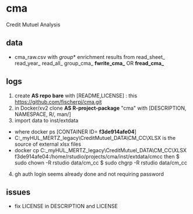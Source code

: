 # cma
Credit Mutuel Analysis
## data
- cma_raw.csv with *group** enrichment results from read_sheet_ read_year_ read_all_ group_cma_ **fwrite_cma_** OR **fread_cma_**

## logs
1. create **AS repo bare** with [README,LICENSE] : this https://github.com/fischerpj/cma.git
2. in Docker/xv2 clone **AS R-project-package** "cma"  with  [DESCRIPTION, NAMESPACE, R/, man/]
3. import data to inst/extdata
- where docker ps  [CONTAINER ID= **f3de914afe04**]
- C:\_myHUL\_MERTZ_legacy\CreditMutuel_DATA\CM_CC\XLSX is the source of external xlsx files
- docker cp C:\_myHUL\_MERTZ_legacy\CreditMutuel_DATA\CM_CC\XLSX f3de914afe04:/home/rstudio/projects/cma/inst/extdata/cmcc
then
$ sudo chown -R rstudio data/cm_cc
$ sudo chgrp -R rstudio data/cm_cc

4. gh auth login seems already done and not requiring password
## issues
- fix LICENSE in DESCRIPTION and LICENSE